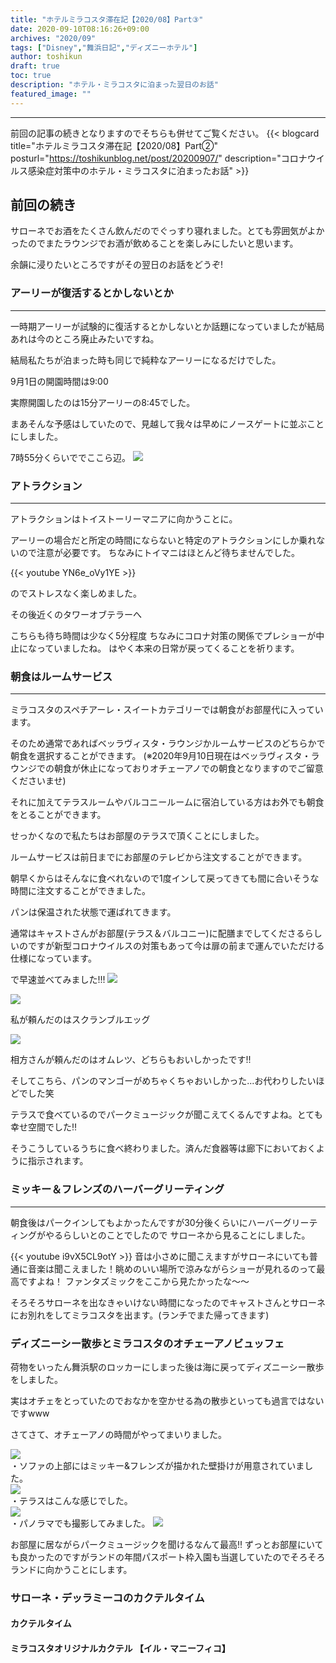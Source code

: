 ```yaml
---
title: "ホテルミラコスタ滞在記【2020/08】Part③"
date: 2020-09-10T08:16:26+09:00
archives: "2020/09"
tags: ["Disney","舞浜日記","ディズニーホテル"]
author: toshikun
draft: true
toc: true
description: "ホテル・ミラコスタに泊まった翌日のお話"
featured_image: ""
---
```

---
前回の記事の続きとなりますのでそちらも併せてご覧ください。
{{< blogcard title="ホテルミラコスタ滞在記【2020/08】Part②" posturl="https://toshikunblog.net/post/20200907/" description="コロナウイルス感染症対策中のホテル・ミラコスタに泊まったお話" >}}

## 前回の続き

サローネでお酒をたくさん飲んだのでぐっすり寝れました。とても雰囲気がよかったのでまたラウンジでお酒が飲めることを楽しみにしたいと思います。

余韻に浸りたいところですがその翌日のお話をどうぞ!


### アーリーが復活するとかしないとか
---
一時期アーリーが試験的に復活するとかしないとか話題になっていましたが結局あれは今のところ廃止みたいですね。

結局私たちが泊まった時も同じで純粋なアーリーになるだけでした。

9月1日の開園時間は9:00

実際開園したのは15分アーリーの8:45でした。

まあそんな予感はしていたので、見越して我々は早めにノースゲートに並ぶことにしました。

7時55分くらいででここら辺。
<img src="https://lh3.googleusercontent.com/RwcxZQfXaLIYYUM71k9tYJhRACAQsESVUF5tS_c_TkMq0R9Pet0A5znRvre8aupj7O-IktEHMJcyvrJ0grtEevTPe6xUfDjUFJ4MrB2WElEnTh-X-7kFYTf0BIyk2Xoyy8VXT9CU1g=w800" >


### アトラクション
---
アトラクションはトイストーリーマニアに向かうことに。

アーリーの場合だと所定の時間にならないと特定のアトラクションにしか乗れないので注意が必要です。
ちなみにトイマニはほとんど待ちませんでした。

{{< youtube YN6e_oVy1YE >}}

のでストレスなく楽しめました。

その後近くのタワーオブテラーへ

こちらも待ち時間は少なく5分程度
ちなみにコロナ対策の関係でプレショーが中止になっていましたね。
はやく本来の日常が戻ってくることを祈ります。

### 朝食はルームサービス
---
ミラコスタのスペチアーレ・スイートカテゴリーでは朝食がお部屋代に入っています。

そのため通常であればベッラヴィスタ・ラウンジかルームサービスのどちらかで朝食を選択することができます。
(※2020年9月10日現在はベッラヴィスタ・ラウンジでの朝食が休止になっておりオチェーアノでの朝食となりますのでご留意くださいませ)

それに加えてテラスルームやバルコニールームに宿泊している方はお外でも朝食をとることができます。

せっかくなので私たちはお部屋のテラスで頂くことにしました。

ルームサービスは前日までにお部屋のテレビから注文することができます。

朝早くからはそんなに食べれないので1度インして戻ってきても間に合いそうな時間に注文することができました。

パンは保温された状態で運ばれてきます。

通常はキャストさんがお部屋(テラス＆バルコニー)に配膳までしてくださるらしいのですが新型コロナウイルスの対策もあって今は扉の前まで運んでいただける仕様になっています。

で早速並べてみました!!!
<img src="https://lh3.googleusercontent.com/x-Q3LYMQZhNPljY4fgkL0PNZ1kjrVSCFBGPkkARJ9aA2Dexs9_kffwFtpWJeY-DSUcUwscQnLh9LNeafz7RUthm9d1vn3ju85cI8yU70DkVZPMpXGrpgtv97BrAm73u9o5gchTHvIw=w800" >



<img src="https://lh3.googleusercontent.com/OHi7KJhbUNSDrY4jUs6saR8u7WDt249V5PzRD8NOPMngm9KHXNHnAExg_liPSylx5I2WjXgx_BVJTmtH6JjWs0Oyu8r_XDUAGx48n6jl7K1NKWY4EumGmDJ7YrDre9-xxPgwCsCuEg=w800" >

私が頼んだのはスクランブルエッグ

<img src="https://lh3.googleusercontent.com/eR4NKL64PlNIICEQJNcsFfD2ghEsitkoiMAg3AXxXU6Olmg9D8xWoqWGwG07eMxFOxnI4MMi1y7-FjhlWY47i28QphGKp2Wjhv5HlpL1n693wI2TMgsbS2seYsPnig_PZM9gSydFWA=w800" >

相方さんが頼んだのはオムレツ、どちらもおいしかったです!!


そしてこちら、パンのマンゴーがめちゃくちゃおいしかった...お代わりしたいほどでした笑

テラスで食べているのでパークミュージックが聞こえてくるんですよね。とても幸せ空間でした‼

そうこうしているうちに食べ終わりました。済んだ食器等は廊下においておくように指示されます。

### ミッキー＆フレンズのハーバーグリーティング
---
朝食後はパークインしてもよかったんですが30分後くらいにハーバーグリーティングがやるらしいとのことでしたので
サローネから見ることにしました。

{{< youtube i9vX5CL9otY >}}
音は小さめに聞こえますがサローネにいても普通に音楽は聞こえました！眺めのいい場所で涼みながらショーが見れるのって最高ですよね！
ファンタズミックをここから見たかったな～～

そろそろサローネを出なきゃいけない時間になったのでキャストさんとサローネにお別れをしてミラコスタを出ます。(ランチでまた帰ってきます)

### ディズニーシー散歩とミラコスタのオチェーアノビュッフェ
荷物をいったん舞浜駅のロッカーにしまった後は海に戻ってディズニーシー散歩をしました。

実はオチェをとっていたのでおなかを空かせる為の散歩といっても過言ではないですwww

さてさて、オチェーアノの時間がやってまいりました。

>
>
>
>

<img src="https://lh3.googleusercontent.com/82c2b4Dj2iwKNuMHxi1v4ktBnL4PdJFwzRJpRZ8OCquiRU2fVzqXZv_pnohXEi9gMxLu8diAZxcPvblgeOmifolEZQApY2Kcehf_qmwTeYTJoY-koLLBo4suNYeddp2HjCcGyahDgg=w800" >
<br>
・ソファの上部にはミッキー&フレンズが描かれた壁掛けが用意されていました。
<br>
<img src="https://lh3.googleusercontent.com/3RMLWVpKvtrR0zpp8xhr3sk7TyvaQecfrPbEgokr7tHwBCuNY2qSHekhdE6oYk4o7RkXvJNQZlw3-lYVu2VJzMqkqbR9Zff1tJwl73B3o3fye87rycsm4cW-fltuVSWTR4l_v9MbuA=w800" >
<br>
・テラスはこんな感じでした。
<br>
<img src="https://lh3.googleusercontent.com/ZlUWOLNPkkZs_1-3WmM514uNCh0ywsoVjXbwz8dRDosCyTXGyhcFrDAxnTdFSsDe1pyzLqX4BhtCk-pQwNS_z9JjiCHBToOER5O127v4R-R09vKEoLOAXZ1yXmesJstujtR6wP0WiA=w400" >
<br>
・パノラマでも撮影してみました。
<img src="https://lh3.googleusercontent.com/QT7_H8Qmm583HMTUWMPLgj3QYJae_9VLjs8eYBL4Yv5FBrDmw87R16g1el_dnmdtESkKHpPrOz-VeQWpzQu6bHWRgWParupJSDEB0khkqCLZizMjUwvoGYs-jS2vEjWdXlX2oVcs4A=w1000" >

お部屋に居ながらパークミュージックを聞けるなんて最高‼
ずっとお部屋にいても良かったのですがランドの年間パスポート枠入園も当選していたのでそろそろランドに向かうことにします。

### サローネ・デッラミーコのカクテルタイム

#### カクテルタイム

#### ミラコスタオリジナルカクテル 【イル・マニーフィコ】
>